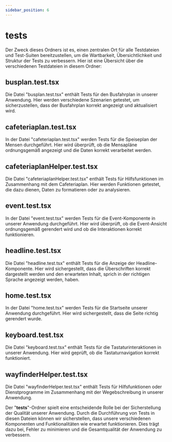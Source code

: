 ```yaml
---
sidebar_position: 6
---
```


# __tests__

Der Zweck dieses Ordners ist es, einen zentralen Ort für alle Testdateien und Test-Suiten bereitzustellen, um die Wartbarkeit, Übersichtlichkeit und Struktur der Tests zu verbessern. Hier ist eine Übersicht über die verschiedenen Testdateien in diesem Ordner:

## busplan.test.tsx

Die Datei "busplan.test.tsx" enthält Tests für den Busfahrplan in unserer Anwendung. Hier werden verschiedene Szenarien getestet, um sicherzustellen, dass der Busfahrplan korrekt angezeigt und aktualisiert wird.

## cafeteriaplan.test.tsx

In der Datei "cafeteriaplan.test.tsx" werden Tests für die Speiseplan der Mensen durchgeführt. Hier wird überprüft, ob die Mensapläne ordnungsgemäß angezeigt und die Daten korrekt verarbeitet werden.

## cafeteriaplanHelper.test.tsx

Die Datei "cafeteriaplanHelper.test.tsx" enthält Tests für Hilfsfunktionen im Zusammenhang mit dem Cafeteriaplan. Hier werden Funktionen getestet, die dazu dienen, Daten zu formatieren oder zu analysieren.

## event.test.tsx

In der Datei "event.test.tsx" werden Tests für die Event-Komponente in unserer Anwendung durchgeführt. Hier wird überprüft, ob die Event-Ansicht ordnungsgemäß gerendert wird und ob die Interaktionen korrekt funktionieren.

## headline.test.tsx

Die Datei "headline.test.tsx" enthält Tests für die Anzeige der Headline-Komponente. Hier wird sichergestellt, dass die Überschriften korrekt dargestellt werden und den erwarteten Inhalt, sprich in der richtigen Sprache angezeigt werden, haben.

## home.test.tsx

In der Datei "home.test.tsx" werden Tests für die Startseite unserer Anwendung durchgeführt. Hier wird sichergestellt, dass die Seite richtig gerendert wurde.

## keyboard.test.tsx

Die Datei "keyboard.test.tsx" enthält Tests für die Tastaturinteraktionen in unserer Anwendung. Hier wird geprüft, ob die Tastaturnavigation korrekt funktioniert.

## wayfinderHelper.test.tsx

Die Datei "wayfinderHelper.test.tsx" enthält Tests für Hilfsfunktionen oder Dienstprogramme im Zusammenhang mit der Wegebschreibung in unserer Anwendung.

Der "__tests__"-Ordner spielt eine entscheidende Rolle bei der Sicherstellung der Qualität unserer Anwendung. Durch die Durchführung von Tests in diesen Dateien können wir sicherstellen, dass unsere verschiedenen Komponenten und Funktionalitäten wie erwartet funktionieren. Dies trägt dazu bei, Fehler zu minimieren und die Gesamtqualität der Anwendung zu verbessern.
